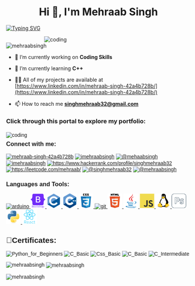 <h1 align="center">Hi 👋, I'm Mehraab Singh</h1>

[![Typing SVG](https://readme-typing-svg.herokuapp.com?font=Fira+Code&duration=2000&pause=1000&multiline=true&random=false&width=704&height=100&lines=Passionate+Web+Developer+with+%3A;Proficiency+in+Python+%7C+C%2C+HTML%2C+CSS%2C+JavaScript+Enthusiast)](https://git.io/typing-svg)

<img align="right" alt="coding" width="400" src="https://cdna.artstation.com/p/assets/images/images/036/822/576/original/karina-formanova-cover-final.gif?1618727960">

<p align="left"> <img src="https://komarev.com/ghpvc/?username=mehraabsingh&label=Profile%20views&color=0e75b6&style=flat" alt="mehraabsingh" /> </p>

- 🔭 I’m currently working on **Coding Skills**

- 🌱 I’m currently learning **C++**

- 👨‍💻 All of my projects are available at [https://www.linkedin.com/in/mehraab-singh-42a4b728b/](https://www.linkedin.com/in/mehraab-singh-42a4b728b/)

- 📫 How to reach me **singhmehraab32@gmail.com**


<h3 align="left">Click through this portal to explore my portfolio:</h3>
<div style="font-family: Arial, sans-serif; clear: both; overflow: auto; margin-top: 20px;">
    <div style="float: left; margin-right: 20px;">
        <a href="https://mehraabsingh.github.io/Personal_Portfolio/" style="text-decoration: none;">
            <img align="left" alt="coding" width="100" src="https://i.redd.it/qzkpthkpayz51.gif">
        </a>
    </div>
    
<h3 align="left">Connect with me:</h3>
<p align="left">
<a href="https://linkedin.com/in/mehraab-singh-42a4b728b" target="blank"><img align="center" src="https://raw.githubusercontent.com/rahuldkjain/github-profile-readme-generator/master/src/images/icons/Social/linked-in-alt.svg" alt="mehraab-singh-42a4b728b" height="30" width="40" /></a>
<a href="https://instagram.com/imehraabsingh" target="blank"><img align="center" src="https://raw.githubusercontent.com/rahuldkjain/github-profile-readme-generator/master/src/images/icons/Social/instagram.svg" alt="imehraabsingh" height="30" width="40" /></a>
<a href="https://hashnode.com/@mehraabsingh" target="blank"><img align="center" src="https://raw.githubusercontent.com/rahuldkjain/github-profile-readme-generator/master/src/images/icons/Social/hashnode.svg" alt="@mehaabsingh" height="30" width="40" /></a>
<a href="https://www.codechef.com/users/imehraabsingh" target="blank"><img align="center" src="https://cdn.jsdelivr.net/npm/simple-icons@3.1.0/icons/codechef.svg" alt="imehraabsingh" height="30" width="40" /></a>
<a href="https://www.hackerrank.com/profile/singhmehraab32" target="blank"><img align="center" src="https://raw.githubusercontent.com/rahuldkjain/github-profile-readme-generator/master/src/images/icons/Social/hackerrank.svg" alt="https://www.hackerrank.com/profile/singhmehraab32" height="30" width="40" /></a>
<a href="https://leetcode.com/mehraab/" target="blank"><img align="center" src="https://raw.githubusercontent.com/rahuldkjain/github-profile-readme-generator/master/src/images/icons/Social/leet-code.svg" alt="https://leetcode.com/mehraab/" height="30" width="40" /></a>
<a href="https://www.hackerearth.com/@singhmehraab32" target="blank"><img align="center" src="https://raw.githubusercontent.com/rahuldkjain/github-profile-readme-generator/master/src/images/icons/Social/hackerearth.svg" alt="@singhmehraab32" height="30" width="40" /></a>
<a href="https://dev.to/@mehraabsingh" target="blank"><img align="center" src="https://raw.githubusercontent.com/rahuldkjain/github-profile-readme-generator/master/src/images/icons/Social/devto.svg" alt="@mehraabsingh" height="30" width="40" /></a>
</p>

<h3 align="left">Languages and Tools:</h3>
<p align="left"> <a href="https://www.arduino.cc/" target="_blank" rel="noreferrer"> <img src="https://cdn.worldvectorlogo.com/logos/arduino-1.svg" alt="arduino" width="40" height="40"/> </a> <a href="https://getbootstrap.com" target="_blank" rel="noreferrer"> <img src="https://raw.githubusercontent.com/devicons/devicon/master/icons/bootstrap/bootstrap-plain-wordmark.svg" alt="bootstrap" width="40" height="40"/> </a> <a href="https://www.cprogramming.com/" target="_blank" rel="noreferrer"> <img src="https://raw.githubusercontent.com/devicons/devicon/master/icons/c/c-original.svg" alt="c" width="40" height="40"/> </a> <a href="https://www.w3schools.com/cpp/" target="_blank" rel="noreferrer"> <img src="https://raw.githubusercontent.com/devicons/devicon/master/icons/cplusplus/cplusplus-original.svg" alt="cplusplus" width="40" height="40"/> </a> <a href="https://www.w3schools.com/css/" target="_blank" rel="noreferrer"> <img src="https://raw.githubusercontent.com/devicons/devicon/master/icons/css3/css3-original-wordmark.svg" alt="css3" width="40" height="40"/> </a> <a href="https://git-scm.com/" target="_blank" rel="noreferrer"> <img src="https://www.vectorlogo.zone/logos/git-scm/git-scm-icon.svg" alt="git" width="40" height="40"/> </a> <a href="https://www.w3.org/html/" target="_blank" rel="noreferrer"> <img src="https://raw.githubusercontent.com/devicons/devicon/master/icons/html5/html5-original-wordmark.svg" alt="html5" width="40" height="40"/> </a> <a href="https://www.java.com" target="_blank" rel="noreferrer"> <img src="https://raw.githubusercontent.com/devicons/devicon/master/icons/java/java-original.svg" alt="java" width="40" height="40"/> </a> <a href="https://developer.mozilla.org/en-US/docs/Web/JavaScript" target="_blank" rel="noreferrer"> <img src="https://raw.githubusercontent.com/devicons/devicon/master/icons/javascript/javascript-original.svg" alt="javascript" width="40" height="40"/> </a> <a href="https://www.linux.org/" target="_blank" rel="noreferrer"> <img src="https://raw.githubusercontent.com/devicons/devicon/master/icons/linux/linux-original.svg" alt="linux" width="40" height="40"/> </a> <a href="https://www.photoshop.com/en" target="_blank" rel="noreferrer"> <img src="https://raw.githubusercontent.com/devicons/devicon/master/icons/photoshop/photoshop-line.svg" alt="photoshop" width="40" height="40"/> </a> <a href="https://www.python.org" target="_blank" rel="noreferrer"> <img src="https://raw.githubusercontent.com/devicons/devicon/master/icons/python/python-original.svg" alt="python" width="40" height="40"/> </a> <a href="https://reactjs.org/" target="_blank" rel="noreferrer"> <img src="https://raw.githubusercontent.com/devicons/devicon/master/icons/react/react-original-wordmark.svg" alt="react" width="40" height="40"/> </a> </p>

## 📜Certificates:
<p>
<img src="https://github.com/mehraabsingh/mehraabsingh/assets/152207610/3c0a51ef-f2c5-4fcb-ac27-cba49e1ca195" alt="Python_for_Beginners" width=200px"></a>
<img src="https://github.com/mehraabsingh/mehraabsingh/assets/152207610/1d6455bb-ff32-41fc-9bc0-b5d279b11a94" alt="C_Basic" width=200px"></a>
<img src="https://github.com/mehraabsingh/mehraabsingh/assets/152207610/7c5494b2-d7cf-44d8-9f2a-5895782f0a5c" alt="Css_Basic" width=200px"></a>
<img src="https://github.com/mehraabsingh/mehraabsingh/assets/152207610/8b60fe2a-f61f-4a7d-b09d-6e35a428bb30" alt="C_Basic" width=200px"></a>
<img src="https://github.com/mehraabsingh/mehraabsingh/assets/152207610/10c445c0-07df-481c-aee0-bbd98cb25106" alt="C_Intermediate" width=200px"></a>
</p>

<p><img align="left" src="https://github-readme-stats.vercel.app/api/top-langs?username=mehraabsingh&show_icons=true&locale=en&layout=compact" alt="mehraabsingh" /></p>

<p>&nbsp;<img align="center" src="https://github-readme-stats.vercel.app/api?username=mehraabsingh&show_icons=true&locale=en" alt="mehraabsingh" /></p>

<p><img align="center" src="https://github-readme-streak-stats.herokuapp.com/?user=mehraabsingh&" alt="mehraabsingh" /></p>

